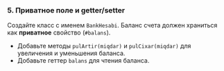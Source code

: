 
### 5. **Приватное поле и getter/setter**

Создайте класс с именем `BankHesabi`. Баланс счета должен храниться как **приватное** свойство (`#balans`).

* Добавьте методы `pulArtir(miqdar)` и `pulCixar(miqdar)` для увеличения и уменьшения баланса.
* Добавьте геттер `balans` для чтения баланса.

